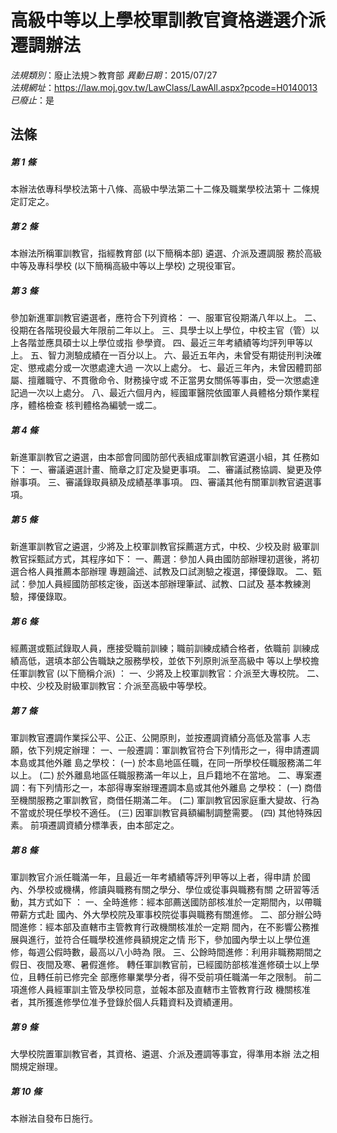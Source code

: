 # 高級中等以上學校軍訓教官資格遴選介派遷調辦法

*法規類別*：廢止法規＞教育部
*異動日期*：2015/07/27  
*法規網址*：https://law.moj.gov.tw/LawClass/LawAll.aspx?pcode=H0140013
*已廢止*：是


## 法條
##### 第 1 條
本辦法依專科學校法第十八條、高級中學法第二十二條及職業學校法第十
二條規定訂定之。

##### 第 2 條
本辦法所稱軍訓教官，指經教育部 (以下簡稱本部) 遴選、介派及遷調服
務於高級中等及專科學校 (以下簡稱高級中等以上學校) 之現役軍官。

##### 第 3 條
參加新進軍訓教官遴選者，應符合下列資格：
一、服軍官役期滿八年以上。
二、役期在各階現役最大年限前二年以上。
三、具學士以上學位，中校主官（管）以上各階並應具碩士以上學位或指
    參學資。
四、最近三年考績績等均評列甲等以上。
五、智力測驗成績在一百分以上。
六、最近五年內，未曾受有期徒刑判決確定、懲戒處分或一次懲處達大過
    一次以上處分。
七、最近三年內，未曾因體罰部屬、擅離職守、不貫徹命令、財務操守或
    不正當男女關係等事由，受一次懲處達記過一次以上處分。
八、最近六個月內，經國軍醫院依國軍人員體格分類作業程序，體格檢查
    核判體格為編號一或二。

##### 第 4 條
新進軍訓教官之遴選，由本部會同國防部代表組成軍訓教官遴選小組，其
任務如下：
一、審議遴選計畫、簡章之訂定及變更事項。
二、審議試務協調、變更及停辦事項。
三、審議錄取員額及成績基準事項。
四、審議其他有關軍訓教官遴選事項。

##### 第 5 條
新進軍訓教官之遴選，少將及上校軍訓教官採薦選方式，中校、少校及尉
級軍訓教官採甄試方式，其程序如下：
一、薦選：參加人員由國防部辦理初選後，將初選合格人員推薦本部辦理
    專題論述、試教及口試測驗之複選，擇優錄取。
二、甄試：參加人員經國防部核定後，函送本部辦理筆試、試教、口試及
    基本教練測驗，擇優錄取。

##### 第 6 條
經薦選或甄試錄取人員，應接受職前訓練；職前訓練成績合格者，依職前
訓練成績高低，選填本部公告職缺之服務學校，並依下列原則派至高級中
等以上學校擔任軍訓教官 (以下簡稱介派) ：
一、少將及上校軍訓教官：介派至大專校院。
二、中校、少校及尉級軍訓教官：介派至高級中等學校。

##### 第 7 條
軍訓教官遷調作業採公平、公正、公開原則，並按遷調資績分高低及當事
人志願，依下列規定辦理：
一、一般遷調：軍訓教官符合下列情形之一，得申請遷調本島或其他外離
    島之學校：
 (一) 於本島地區任職，在同一所學校任職服務滿二年以上。
 (二) 於外離島地區任職服務滿一年以上，且戶籍地不在當地。
二、專案遷調：有下列情形之一，本部得專案辦理遷調本島或其他外離島
    之學校：
 (一) 商借至機關服務之軍訓教官，商借任期滿二年。
 (二) 軍訓教官因家庭重大變故、行為不當或於現任學校不適任。
 (三) 因軍訓教官員額編制調整需要。
 (四) 其他特殊因素。
前項遷調資績分標準表，由本部定之。

##### 第 8 條
軍訓教官介派任職滿一年，且最近一年考績績等評列甲等以上者，得申請
於國內、外學校或機構，修讀與職務有關之學分、學位或從事與職務有關
之研習等活動，其方式如下 ：
一、全時進修：經本部薦送國防部核准於一定期間內，以帶職帶薪方式赴
    國內、外大學校院及軍事校院從事與職務有關進修。
二、部分辦公時間進修：經本部及直轄市主管教育行政機關核准於一定期
    間內，在不影響公務推展與進行，並符合任職學校進修員額規定之情
    形下，參加國內學士以上學位進修，每週公假時數，最高以八小時為
    限。
三、公餘時間進修：利用非職務期間之假日、夜間及寒、暑假進修。
轉任軍訓教官前，已經國防部核准進修碩士以上學位，且轉任前已修完全
部應修畢業學分者，得不受前項任職滿一年之限制。
前二項進修人員經軍訓主管及學校同意，並報本部及直轄市主管教育行政
機關核准者，其所獲進修學位准予登錄於個人兵籍資料及資績運用。

##### 第 9 條
大學校院置軍訓教官者，其資格、遴選、介派及遷調等事宜，得準用本辦
法之相關規定辦理。

##### 第 10 條
本辦法自發布日施行。


